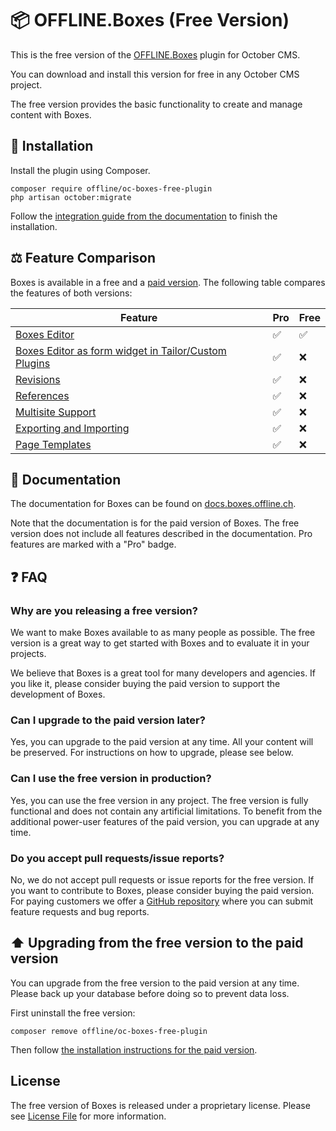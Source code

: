 # 📦️ OFFLINE.Boxes (Free Version)

This is the free version of the [OFFLINE.Boxes](https://octobercms.com/plugin/offline-boxes) plugin for October CMS.

You can download and install this version for free in any October CMS project.

The free version provides the basic functionality to create and manage content with Boxes.

## 🚀 Installation

Install the plugin using Composer.

```
composer require offline/oc-boxes-free-plugin
php artisan october:migrate
```

Follow the [integration guide from the documentation](https://docs.boxes.offline.ch/getting-started/installation.html#integration)
to finish the installation.

## ⚖️ Feature Comparison

Boxes is available in a free and a [paid version](https://octobercms.com/plugin/offline-boxes).
The following table compares the features of both versions:

| Feature                                                                                                               | Pro | Free |
|-----------------------------------------------------------------------------------------------------------------------|-----|------|
| [Boxes Editor](https://docs.boxes.offline.ch/concepts/box-editor.html)                                                | ✅   | ✅    |
| [Boxes Editor as form widget in Tailor/Custom Plugins](https://docs.boxes.offline.ch/use-cases/usage-in-plugins.html) | ✅   | ❌    |
| [Revisions](https://docs.boxes.offline.ch/concepts/revisions.html)                                                    | ✅   | ❌    |
| [References](https://docs.boxes.offline.ch/concepts/box-references.html)                                              | ✅   | ❌    |
| [Multisite Support](https://docs.boxes.offline.ch/use-cases/multisite.html)                                           | ✅   | ❌    |
| [Exporting and Importing](https://docs.boxes.offline.ch/use-cases/export-import.html)                                 | ✅   | ❌    |
| [Page Templates](https://docs.boxes.offline.ch/use-cases/page-templates.html)                                         | ✅   | ❌    |

## 📕 Documentation

The documentation for Boxes can be found on [docs.boxes.offline.ch](https://docs.boxes.offline.ch/).

Note that the documentation is for the paid version of Boxes. The free version does not include all features
described in the documentation. Pro features are marked with a "Pro" badge.

## ❓️ FAQ

### Why are you releasing a free version?

We want to make Boxes available to as many people as possible. The free version is a great way to get started with Boxes
and to evaluate it in your projects.

We believe that Boxes is a great tool for many developers and agencies. If you like it, please consider buying the
paid version to support the development of Boxes.

### Can I upgrade to the paid version later?

Yes, you can upgrade to the paid version at any time. All your content will be preserved. For instructions on how to
upgrade, please see below.

### Can I use the free version in production?

Yes, you can use the free version in any project. The free version is fully functional and does not contain any
artificial limitations. To benefit from the additional power-user features of the paid version, you can upgrade at any time.

### Do you accept pull requests/issue reports?

No, we do not accept pull requests or issue reports for the free version. If you want to contribute to Boxes, please
consider buying the paid version. For paying customers we offer a [GitHub repository](https://github.com/OFFLINE-GmbH/oc-boxes-support) where you can submit feature
requests and bug reports.

## ⬆️ Upgrading from the free version to the paid version

You can upgrade from the free version to the paid version at any time. Please back up your database before doing so to prevent data loss.

First uninstall the free version:

```
composer remove offline/oc-boxes-free-plugin
```

Then follow [the installation instructions for the paid version](https://docs.boxes.offline.ch/getting-started/installation.html).




## License

The free version of Boxes is released under a proprietary license. Please see [License File](LICENSE) for more information.
